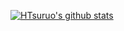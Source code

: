 [![HTsuruo's github stats](https://github-readme-stats.vercel.app/api?username=HTsuruo&theme=buefy&count_private=true&show_icons=true)](https://github.com/anuraghazra/github-readme-stats)
